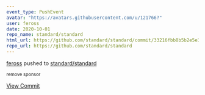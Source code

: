 ```yaml
---
event_type: PushEvent
avatar: "https://avatars.githubusercontent.com/u/121766?"
user: feross
date: 2020-10-01
repo_name: standard/standard
html_url: https://github.com/standard/standard/commit/33216fbb8b5b2e5e3ac313e38df2377479ebc591
repo_url: https://github.com/standard/standard
---
```


<a href='https://github.com/feross' target='_blank'>feross</a> pushed to <a href='https://github.com/standard/standard' target='_blank'>standard/standard</a>

<small>remove sponsor</small>

<a href='https://github.com/standard/standard/commit/33216fbb8b5b2e5e3ac313e38df2377479ebc591' target='_blank'>View Commit</a>